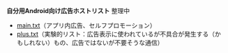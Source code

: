 <strong>自分用Android向け広告ホストリスト</strong>
整理中
* [main.txt](https://raw.githubusercontent.com/mori-jio/adb_filter/main/hosts/main.txt)（アプリ内広告、セルフプロモーション）
* [plus.txt](https://raw.githubusercontent.com/mori-jio/adb_filter/main/hosts/plus.txt)（実験的リスト：広告表示に使われているが不具合が発生する（かもしれない）もの、広告ではないが不要そうな通信）
